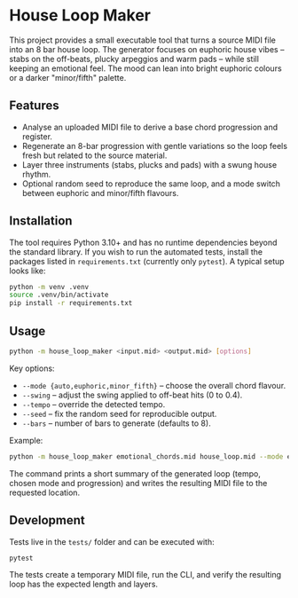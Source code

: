# House Loop Maker

This project provides a small executable tool that turns a source MIDI file into an
8 bar house loop. The generator focuses on euphoric house vibes – stabs on the
off-beats, plucky arpeggios and warm pads – while still keeping an emotional
feel. The mood can lean into bright euphoric colours or a darker
"minor/fifth" palette.

## Features

* Analyse an uploaded MIDI file to derive a base chord progression and register.
* Regenerate an 8-bar progression with gentle variations so the loop feels
  fresh but related to the source material.
* Layer three instruments (stabs, plucks and pads) with a swung house rhythm.
* Optional random seed to reproduce the same loop, and a mode switch between
  euphoric and minor/fifth flavours.

## Installation

The tool requires Python 3.10+ and has no runtime dependencies beyond the
standard library. If you wish to run the automated tests, install the packages
listed in `requirements.txt` (currently only `pytest`). A typical setup looks
like:

```bash
python -m venv .venv
source .venv/bin/activate
pip install -r requirements.txt
```

## Usage

```bash
python -m house_loop_maker <input.mid> <output.mid> [options]
```

Key options:

* `--mode {auto,euphoric,minor_fifth}` – choose the overall chord flavour.
* `--swing` – adjust the swing applied to off-beat hits (0 to 0.4).
* `--tempo` – override the detected tempo.
* `--seed` – fix the random seed for reproducible output.
* `--bars` – number of bars to generate (defaults to 8).

Example:

```bash
python -m house_loop_maker emotional_chords.mid house_loop.mid --mode euphoric --seed 42
```

The command prints a short summary of the generated loop (tempo, chosen mode and
progression) and writes the resulting MIDI file to the requested location.

## Development

Tests live in the `tests/` folder and can be executed with:

```bash
pytest
```

The tests create a temporary MIDI file, run the CLI, and verify the resulting
loop has the expected length and layers.
